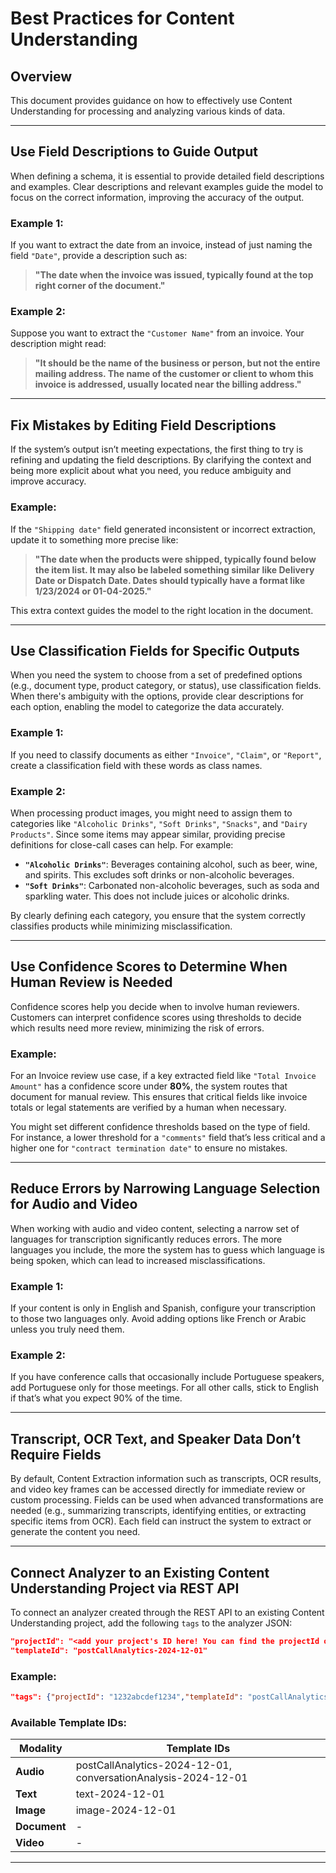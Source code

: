 # Best Practices for Content Understanding

## Overview
This document provides guidance on how to effectively use Content Understanding for processing and analyzing various kinds of data.

---

## Use Field Descriptions to Guide Output
When defining a schema, it is essential to provide detailed field descriptions and examples. Clear descriptions and relevant examples guide the model to focus on the correct information, improving the accuracy of the output.

### Example 1:
If you want to extract the date from an invoice, instead of just naming the field `"Date"`, provide a description such as:
> **"The date when the invoice was issued, typically found at the top right corner of the document."**

### Example 2:
Suppose you want to extract the `"Customer Name"` from an invoice. Your description might read:
> **"It should be the name of the business or person, but not the entire mailing address. The name of the customer or client to whom this invoice is addressed, usually located near the billing address."**

---

## Fix Mistakes by Editing Field Descriptions
If the system’s output isn’t meeting expectations, the first thing to try is refining and updating the field descriptions. By clarifying the context and being more explicit about what you need, you reduce ambiguity and improve accuracy.

### Example:
If the `"Shipping date"` field generated inconsistent or incorrect extraction, update it to something more precise like:
> **"The date when the products were shipped, typically found below the item list. It may also be labeled something similar like Delivery Date or Dispatch Date. Dates should typically have a format like 1/23/2024 or 01-04-2025."**

This extra context guides the model to the right location in the document.

---

## Use Classification Fields for Specific Outputs
When you need the system to choose from a set of predefined options (e.g., document type, product category, or status), use classification fields. When there's ambiguity with the options, provide clear descriptions for each option, enabling the model to categorize the data accurately.

### Example 1:
If you need to classify documents as either `"Invoice"`, `"Claim"`, or `"Report"`, create a classification field with these words as class names.

### Example 2:
When processing product images, you might need to assign them to categories like `"Alcoholic Drinks"`, `"Soft Drinks"`, `"Snacks"`, and `"Dairy Products"`. Since some items may appear similar, providing precise definitions for close-call cases can help. For example:

- **`"Alcoholic Drinks"`**: Beverages containing alcohol, such as beer, wine, and spirits. This excludes soft drinks or non-alcoholic beverages.
- **`"Soft Drinks"`**: Carbonated non-alcoholic beverages, such as soda and sparkling water. This does not include juices or alcoholic drinks.

By clearly defining each category, you ensure that the system correctly classifies products while minimizing misclassification.

---

## Use Confidence Scores to Determine When Human Review is Needed
Confidence scores help you decide when to involve human reviewers. Customers can interpret confidence scores using thresholds to decide which results need more review, minimizing the risk of errors.

### Example:
For an Invoice review use case, if a key extracted field like `"Total Invoice Amount"` has a confidence score under **80%**, the system routes that document for manual review. This ensures that critical fields like invoice totals or legal statements are verified by a human when necessary.

You might set different confidence thresholds based on the type of field. For instance, a lower threshold for a `"comments"` field that’s less critical and a higher one for `"contract termination date"` to ensure no mistakes.

---

## Reduce Errors by Narrowing Language Selection for Audio and Video
When working with audio and video content, selecting a narrow set of languages for transcription significantly reduces errors. The more languages you include, the more the system has to guess which language is being spoken, which can lead to increased misclassifications.

### Example 1:
If your content is only in English and Spanish, configure your transcription to those two languages only. Avoid adding options like French or Arabic unless you truly need them.

### Example 2:
If you have conference calls that occasionally include Portuguese speakers, add Portuguese only for those meetings. For all other calls, stick to English if that’s what you expect 90% of the time.

---

## Transcript, OCR Text, and Speaker Data Don’t Require Fields
By default, Content Extraction information such as transcripts, OCR results, and video key frames can be accessed directly for immediate review or custom processing. Fields can be used when advanced transformations are needed (e.g., summarizing transcripts, identifying entities, or extracting specific items from OCR). Each field can instruct the system to extract or generate the content you need.

---

## Connect Analyzer to an Existing Content Understanding Project via REST API
To connect an analyzer created through the REST API to an existing Content Understanding project, add the following `tags` to the analyzer JSON:

```json
"projectId": "<add your project's ID here! You can find the projectId on the Azure Portal in the Overview of the project resource or by reading any analyzer you created via the project in AI Foundry through the REST API>",
"templateId": "postCallAnalytics-2024-12-01"
```

### Example:
```json
"tags": {"projectId": "1232abcdef1234","templateId": "postCallAnalytics-2024-12-01"}
```

### Available Template IDs:
| Modality  | Template IDs |
|-----------|-------------|
| **Audio** | postCallAnalytics-2024-12-01, conversationAnalysis-2024-12-01 |
| **Text**  | text-2024-12-01 |
| **Image** | image-2024-12-01 |
| **Document** | - |
| **Video** | - |

---
